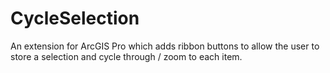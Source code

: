 # CycleSelection
An extension for ArcGIS Pro which adds ribbon buttons to allow the user to store a selection and cycle through / zoom to each item.
